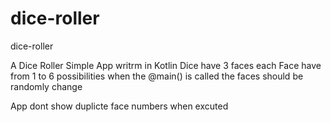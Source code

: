 # dice-roller
dice-roller

A Dice Roller Simple App writrm in Kotlin
Dice have 3 faces
each Face have from 1 to 6 possibilities 
when the @main() is called the faces should be randomly change


App dont show duplicte face numbers when excuted 


